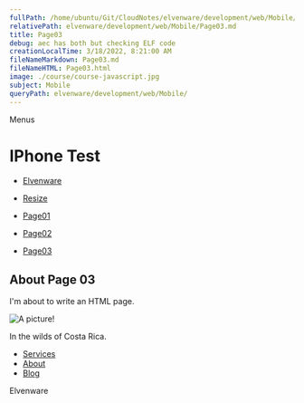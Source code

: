 ```yaml
---
fullPath: /home/ubuntu/Git/CloudNotes/elvenware/development/web/Mobile/Page03.md
relativePath: elvenware/development/web/Mobile/Page03.md
title: Page03
debug: aec has both but checking ELF code
creationLocalTime: 3/18/2022, 8:21:00 AM
fileNameMarkdown: Page03.md
fileNameHTML: Page03.html
image: ./course/course-javascript.jpg
subject: Mobile
queryPath: elvenware/development/web/Mobile/
---
```


<!-- toc -->
<!-- tocstop -->

Menus

IPhone Test
===========

-   [Elvenware](../index.html)
-   [Resize](#)

-   [Page01](Page03.html)
-   [Page02](Page02.html)
-   [Page03](Page03.html)

About Page 03
-------------

I'm about to write an HTML page.

![A picture!](../../../Art/photos/CostaRica/images/temp01/IMG_0929s.png)

In the wilds of Costa Rica.

-   [Services](services.html)
-   [About](about.html)
-   [Blog](blog.html)

Elvenware
